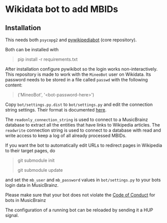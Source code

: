 # Wikidata bot to add MBIDs

## Installation

This needs both `psycopg2` and
[pywikipediabot](https://www.mediawiki.org/wiki/PWB) (core repository).

Both can be installed with

> pip install -r requirements.txt

After installation configure pywikibot so the login works non-interactively. This repository is made to work with the `MineoBot` user on Wikidata. Its password needs to be stored in a file called `passwd` with the following content:

> ('MineoBot', '&lt;bot-password-here&gt;')

Copy `bot/settings.py.dist` to `bot/settings.py` and edit the connection string
settings. Their format is
documented
[here](http://www.postgresql.org/docs/current/static/libpq-connect.html#LIBPQ-CONNSTRING).

The `readonly_connection_string` is used to connect to a MusicBrainz database to
extract all the entities that have links to Wikipedia articles. The `readwrite`
connection string is used to connect to a database with read and write access to
keep a log of all already processed MBIDs.

If you want the bot to automatically edit URLs to redirect pages in Wikipedia to
their target pages, do

> git submodule init
>
> git submodule update

and set the `mb_user` and `mb_password` values in `bot/settings.py` to your bots
login data in MusicBrainz.

Please make sure that your bot does not violate the
[Code of Conduct](https://musicbrainz.org/doc/Code_of_Conduct/Bots) for bots in MusicBrainz

The configuration of a running bot can be reloaded by sending it a HUP signal.
